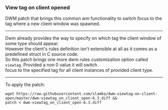 ### View tag on client opened

DWM patch that brings this common wm functionality to switch focus to the tag where a new client window was spawned. 

---

Dwm already provides the way to specify on which tag the client window of some type should appear.  
However the client's rules definition isn't extensible at all as it comes as a predefined struct in C source code.  
So this patch brings one more dwm rules customization option called ```viewtag```. Provided a non 0 value it will switch  
focus to the specified tag for all client instances of provided client type.

---
To apply the patch:
```
wget https://raw.githubusercontent.com/slamko/dwm-viewtag-on-client-open/master/dwm-viewtag_on_client_open-6.3.diff &&
patch < dwm-viewtag_on_client_open-6.3.diff
```
